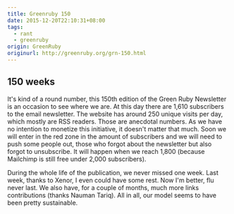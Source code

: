 ```yaml
---
title: Greenruby 150
date: 2015-12-20T22:10:31+08:00
tags:
  - rant
  - greenruby
origin: GreenRuby
originurl: http://greenruby.org/grn-150.html
---
```

## 150 weeks

It's kind of a round number, this 150th edition of the Green Ruby Newsletter
is an occasion to see where we are. At this day there are 1,610 subscribers to
the email newsletter. The website has around 250 unique visits per day, which
mostly are RSS readers. Those are anecdotal numbers. As we have no intention
to monetize this initiative, it doesn't matter that much. Soon we will enter
in the red zone in the amount of subscribers and we will need to push some
people out, those who forgot about the newsletter but also forgot to
unsubscribe. It will happen when we reach 1,800 (because Mailchimp is still
free under 2,000 subscribers).

During the whole life of the publication, we never missed one week. Last week,
thanks to Xenor, I even could have some rest. Now I'm better, flu never last.
We also have, for a couple of months, much more links contributions (thanks
Nauman Tariq). All in all, our model seems to have been pretty sustainable.
